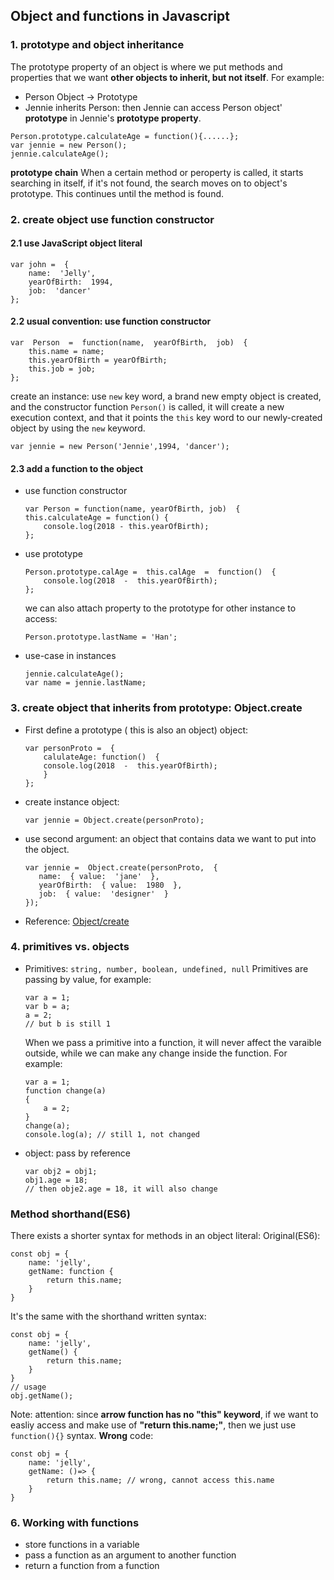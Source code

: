 ## Object and functions in Javascript

### 1. prototype and object inheritance
The prototype property of an object is where we  put methods and properties that we want **other objects to inherit, but not itself**.
For example:
* Person Object -> Prototype
* Jennie inherits  Person: then Jennie can access Person object' **prototype** in Jennie's **prototype property**.
```
Person.prototype.calculateAge = function(){......};
var jennie = new Person();
jennie.calculateAge();
```
**prototype chain**
When a certain method or peroperty is called, it starts searching in itself, if it's not found, the search moves on to object's prototype. This continues until the method is found.


### 2. create object use function constructor
#### 2.1 use JavaScript object literal
```
var john =  {
	name:  'Jelly',
	yearOfBirth:  1994,
	job:  'dancer'
};
```
#### 2.2 usual convention: use function constructor
```
var  Person  =  function(name,  yearOfBirth,  job)  {
	this.name = name;
	this.yearOfBirth = yearOfBirth;
	this.job = job;
};
```
create an instance: use `new` key word, a brand new empty object is created, and the constructor  function `Person()` is called, it will create a new execution context, and that it points the `this` key word to our newly-created object by using the `new` keyword.
```
var jennie = new Person('Jennie',1994, 'dancer');
```

#### 2.3 add a function to the object
* use function constructor
	```
	var Person = function(name, yearOfBirth, job)  {
	this.calculateAge = function() {
		console.log(2018 - this.yearOfBirth);
	};
	```
* use prototype
	```
	Person.prototype.calAge =  this.calAge  =  function()  {
		console.log(2018  -  this.yearOfBirth);
	};
	```
	we can also attach property to the prototype for other instance to access:
	```
	Person.prototype.lastName = 'Han';
	```
* use-case in instances
	```
	jennie.calculateAge();
	var name = jennie.lastName;
	```
### 3. create object that inherits from prototype: Object.create
* First define a prototype ( this is also an object) object:
	```
	var personProto =  {
		calulateAge: function()  {
		console.log(2018  -  this.yearOfBirth);
		}
	};
	```
* create instance object:
	```
	var jennie = Object.create(personProto);
  ```
 
 * use second argument: an object that contains data we want to put into the object.
	 ```
	 var jennie =  Object.create(personProto,  {
		name:  { value:  'jane'  },
		yearOfBirth:  { value:  1980  },
		job:  { value:  'designer'  }
	});
	```
* Reference:
[Object/create](https://developer.mozilla.org/en-US/docs/Web/JavaScript/Reference/Global_Objects/Object/create)

### 4. primitives vs. objects
* Primitives: `string, number, boolean, undefined, null`
   Primitives are passing by value, for example:
   ```
   var a = 1;
   var b = a;
   a = 2;
   // but b is still 1
  ```
	 When we pass a primitive into a function, it will never affect the varaible outside, while we can make any change inside the function. For example:
	 ```
	 var a = 1;
	 function change(a)
	 {
		 a = 2;
	 }
	 change(a);
	 console.log(a); // still 1, not changed
	 ```
 * object: pass by reference
   ```
   var obj2 = obj1;
   obj1.age = 18;
   // then obje2.age = 18, it will also change
   ```

### Method shorthand(ES6)
There exists a shorter syntax for methods in an object literal:
Original(ES6):
```
const obj = {
	name: 'jelly',
	getName: function {
		return this.name;
	}
}
```
It's the same with the shorthand written syntax:

```
const obj = {
	name: 'jelly',
	getName() {
		return this.name;
	}
}
// usage
obj.getName();
```
Note: attention: since **arrow function has no "this" keyword**, 
if we want to easliy access and make use of **"return this.name;"**,
then we just use `function(){}` syntax.
**Wrong** code:
```
const obj = {
	name: 'jelly',
	getName: ()=> {
		return this.name; // wrong, cannot access this.name
	}
}
```

### 6. Working with functions
* store functions in a variable
* pass a function as an argument to another function
* return a function from a function